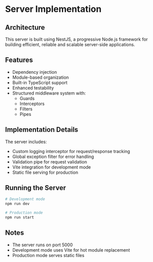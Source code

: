 # Server Implementation

## Architecture

This server is built using NestJS, a progressive Node.js framework for building efficient, reliable and scalable server-side applications.

## Features

- Dependency injection
- Module-based organization
- Built-in TypeScript support
- Enhanced testability
- Structured middleware system with:
  - Guards
  - Interceptors
  - Filters
  - Pipes

## Implementation Details

The server includes:

- Custom logging interceptor for request/response tracking
- Global exception filter for error handling
- Validation pipe for request validation
- Vite integration for development mode
- Static file serving for production

## Running the Server

```bash
# Development mode
npm run dev

# Production mode
npm run start
```

## Notes

- The server runs on port 5000
- Development mode uses Vite for hot module replacement
- Production mode serves static files

